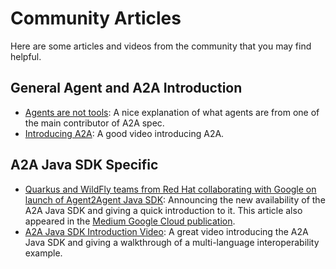 # Community Articles

Here are some articles and videos from the community that you may find helpful.

## General Agent and A2A Introduction

*   [Agents are not tools](https://www.googlecloudcommunity.com/gc/Community-Blogs/Agents-are-not-tools/ba-p/922716): A nice explanation of what agents are from one of the main contributor of A2A spec.
*   [Introducing A2A](https://goo.gle/a2a-video): A good video introducing A2A.

## A2A Java SDK Specific

*   [Quarkus and WildFly teams from Red Hat collaborating with Google on launch of Agent2Agent Java SDK](https://quarkus.io/blog/a2a-project-launches-java-sdk/): Announcing the new availability of the A2A Java SDK and giving a quick introduction to it. This article also appeared in the [Medium Google Cloud publication](https://medium.com/google-cloud/quarkus-and-wildfly-teams-from-red-hat-collaborating-with-google-on-launch-of-agent2agent-java-sdk-5f8cc64921cb).
*   [A2A Java SDK Introduction Video](https://www.youtube.com/watch?v=5CZzW-wvEQs): A great video introducing the A2A Java SDK and giving a walkthrough of a multi-language interoperability example. 